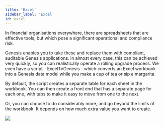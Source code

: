 ```yaml
---
title: 'Excel'
sidebar_label: 'Excel'
id: excel
---
```


In financial organisations everywhere, there are spreadsheets that are effective tools, but which pose a significant operational and compliance risk.

Genesis enables you to take these and replace them with compliant, auditable Genesis applications. In almost every case, this can be achieved very quickly, so you can realistically operate a rolling upgrade process. We even have a script - ExcelToGenesis - which converts an Excel workbook into a Genesis data model while you make a cup of tea or sip a margarita.

By default, the script creates a separate table for each sheet in the workbook. You can then create a front end that has a separate page for each one, with tabs to make it easy to move from one to the next.

Or, you can choose to do considerably more, and go beyond the limits of the workbook. It depends on how much extra value you want to create. 

![](/img/data-in-the-app.png)


